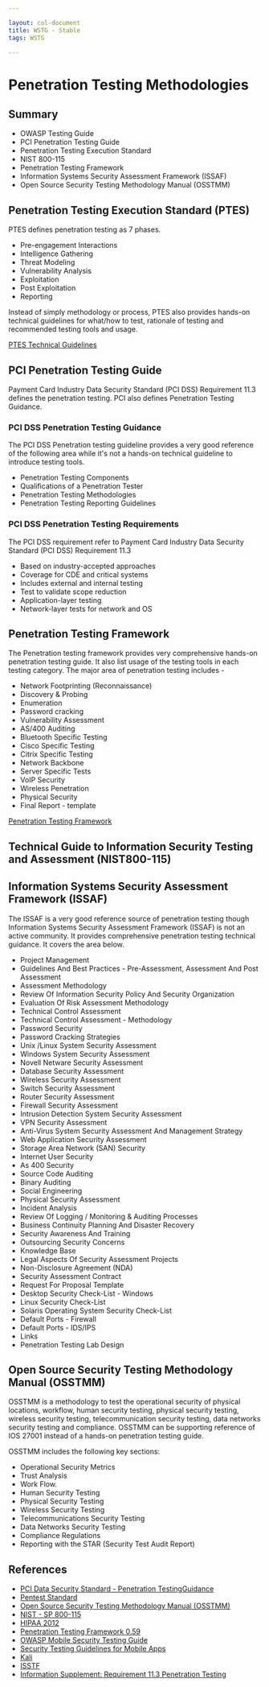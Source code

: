 ```yaml
---

layout: col-document
title: WSTG - Stable
tags: WSTG

---
```

# Penetration Testing Methodologies

## Summary

- OWASP Testing Guide
- PCI Penetration Testing Guide
- Penetration Testing Execution Standard
- NIST 800-115
- Penetration Testing Framework
- Information Systems Security Assessment Framework (ISSAF)
- Open Source Security Testing Methodology Manual (OSSTMM)

## Penetration Testing Execution Standard (PTES)

PTES defines penetration testing as 7 phases.

- Pre-engagement Interactions
- Intelligence Gathering
- Threat Modeling
- Vulnerability Analysis
- Exploitation
- Post Exploitation
- Reporting

Instead of simply methodology or process, PTES also provides hands-on technical guidelines for what/how to test, rationale of testing and recommended testing tools and usage.

[PTES Technical Guidelines](http://www.pentest-standard.org/index.php/PTES_Technical_Guidelines)

## PCI Penetration Testing Guide

Payment Card Industry Data Security Standard (PCI DSS) Requirement 11.3 defines the penetration testing. PCI also defines Penetration Testing Guidance.

### PCI DSS Penetration Testing Guidance

The PCI DSS Penetration testing guideline provides a very good reference of the following area while it's not a hands-on technical guideline to introduce testing tools.

- Penetration Testing Components
- Qualifications of a Penetration Tester
- Penetration Testing Methodologies
- Penetration Testing Reporting Guidelines

### PCI DSS Penetration Testing Requirements

The PCI DSS requirement refer to Payment Card Industry Data Security Standard (PCI DSS) Requirement 11.3

- Based on industry-accepted approaches
- Coverage for CDE and critical systems
- Includes external and internal testing
- Test to validate scope reduction
- Application-layer testing
- Network-layer tests for network and OS

## Penetration Testing Framework

The Penetration testing framework provides very comprehensive hands-on penetration testing guide. It also list usage of the testing tools in each testing category. The major area of penetration testing includes -

- Network Footprinting (Reconnaissance)
- Discovery & Probing
- Enumeration
- Password cracking
- Vulnerability Assessment
- AS/400 Auditing
- Bluetooth Specific Testing
- Cisco Specific Testing
- Citrix Specific Testing
- Network Backbone
- Server Specific Tests
- VoIP Security
- Wireless Penetration
- Physical Security
- Final Report - template

[Penetration Testing Framework](http://www.vulnerabilityassessment.co.uk/Penetration%20Test.html)

## Technical Guide to Information Security Testing and Assessment (NIST800-115)

## Information Systems Security Assessment Framework (ISSAF)

The ISSAF is a very good reference source of penetration testing though Information Systems Security Assessment Framework (ISSAF) is not an active community. It provides comprehensive penetration testing technical guidance. It covers the area below.

- Project Management
- Guidelines And Best Practices - Pre-Assessment, Assessment And Post Assessment
- Assessment Methodology
- Review Of Information Security Policy And Security Organization
- Evaluation Of Risk Assessment Methodology
- Technical Control Assessment
- Technical Control Assessment - Methodology
- Password Security
- Password Cracking Strategies
- Unix /Linux System Security Assessment
- Windows System Security Assessment
- Novell Netware Security Assessment
- Database Security Assessment
- Wireless Security Assessment
- Switch Security Assessment
- Router Security Assessment
- Firewall Security Assessment
- Intrusion Detection System Security Assessment
- VPN Security Assessment
- Anti-Virus System Security Assessment And Management Strategy
- Web Application Security Assessment
- Storage Area Network (SAN) Security
- Internet User Security
- As 400 Security
- Source Code Auditing
- Binary Auditing
- Social Engineering
- Physical Security Assessment
- Incident Analysis
- Review Of Logging / Monitoring & Auditing Processes
- Business Continuity Planning And Disaster Recovery
- Security Awareness And Training
- Outsourcing Security Concerns
- Knowledge Base
- Legal Aspects Of Security Assessment Projects
- Non-Disclosure Agreement (NDA)
- Security Assessment Contract
- Request For Proposal Template
- Desktop Security Check-List - Windows
- Linux Security Check-List
- Solaris Operating System Security Check-List
- Default Ports - Firewall
- Default Ports - IDS/IPS
- Links
- Penetration Testing Lab Design

## Open Source Security Testing Methodology Manual (OSSTMM)

OSSTMM is a methodology to test the operational security of physical locations, workflow, human security testing, physical security testing, wireless security testing, telecommunication security testing, data networks security testing and compliance. OSSTMM can be supporting reference of IOS 27001 instead of a hands-on penetration testing guide.

OSSTMM includes the following key sections:

- Operational Security Metrics
- Trust Analysis
- Work Flow.
- Human Security Testing
- Physical Security Testing
- Wireless Security Testing
- Telecommunications Security Testing
- Data Networks Security Testing
- Compliance Regulations
- Reporting with the STAR (Security Test Audit Report)

## References

- [PCI Data Security Standard - Penetration TestingGuidance](https://www.pcisecuritystandards.org/documents/Penetration-Testing-Guidance-v1_1.pdf)
- [Pentest Standard](http://www.pentest-standard.org/index.php/Main_Page)
- [Open Source Security Testing Methodology Manual (OSSTMM)](http://www.isecom.org/research/osstmm.html)
- [NIST - SP 800-115](https://csrc.nist.gov/publications/detail/sp/800-115/final)
- [HIPAA 2012](http://csrc.nist.gov/news_events/hiipaa_june2012/day2/day2-6_kscarfone-rmetzer_security-testing-assessment.pdf)
- [Penetration Testing Framework 0.59](http://www.vulnerabilityassessment.co.uk/Penetration%20Test.html)
- [OWASP Mobile Security Testing Guide](https://owasp.org/www-project-mobile-security-testing-guide/)
- [Security Testing Guidelines for Mobile Apps](https://owasp.org/www-pdf-archive/Security_Testing_Guidelines_for_mobile_Apps_-_Florian_Stahl%2BJohannes_Stroeher.pdf)
- [Kali](https://www.kali.org/)
- [ISSTF](https://sourceforge.net/projects/isstf/files/issaf%20document/issaf0.1/)
- [Information Supplement: Requirement 11.3 Penetration Testing](https://www.pcisecuritystandards.org/pdfs/infosupp_11_3_penetration_testing.pdf)
